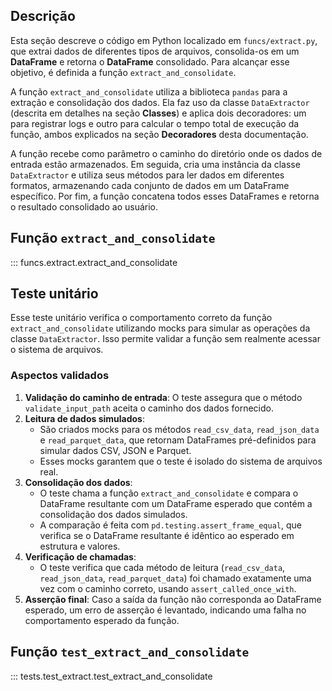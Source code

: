 ## Descrição

Esta seção descreve o código em Python localizado em `funcs/extract.py`, que extrai dados de diferentes tipos de arquivos, consolida-os em um **DataFrame** e retorna o **DataFrame** consolidado. Para alcançar esse objetivo, é definida a função `extract_and_consolidate`.

A função `extract_and_consolidate` utiliza a biblioteca `pandas` para a extração e consolidação dos dados. Ela faz uso da classe `DataExtractor` (descrita em detalhes na seção **Classes**) e aplica dois decoradores: um para registrar logs e outro para calcular o tempo total de execução da função, ambos explicados na seção **Decoradores** desta documentação.

A função recebe como parâmetro o caminho do diretório onde os dados de entrada estão armazenados. Em seguida, cria uma instância da classe `DataExtractor` e utiliza seus métodos para ler dados em diferentes formatos, armazenando cada conjunto de dados em um DataFrame específico. Por fim, a função concatena todos esses DataFrames e retorna o resultado consolidado ao usuário.

## Função `extract_and_consolidate`

::: funcs.extract.extract_and_consolidate

## Teste unitário

Esse teste unitário verifica o comportamento correto da função `extract_and_consolidate` utilizando mocks para simular as operações da classe `DataExtractor`. Isso permite validar a função sem realmente acessar o sistema de arquivos.

### Aspectos validados

1. **Validação do caminho de entrada**: O teste assegura que o método `validate_input_path` aceita o caminho dos dados fornecido.
2. **Leitura de dados simulados**:
      - São criados mocks para os métodos `read_csv_data`, `read_json_data` e `read_parquet_data`, que retornam DataFrames pré-definidos para simular dados CSV, JSON e Parquet.
      - Esses mocks garantem que o teste é isolado do sistema de arquivos real.
3. **Consolidação dos dados**:
      - O teste chama a função `extract_and_consolidate` e compara o DataFrame resultante com um DataFrame esperado que contém a consolidação dos dados simulados.
      - A comparação é feita com `pd.testing.assert_frame_equal`, que verifica se o DataFrame resultante é idêntico ao esperado em estrutura e valores.
4. **Verificação de chamadas**:
      - O teste verifica que cada método de leitura (`read_csv_data`, `read_json_data`, `read_parquet_data`) foi chamado exatamente uma vez com o caminho correto, usando `assert_called_once_with`.
5. **Asserção final**: Caso a saída da função não corresponda ao DataFrame esperado, um erro de asserção é levantado, indicando uma falha no comportamento esperado da função.

## Função `test_extract_and_consolidate`

::: tests.test_extract.test_extract_and_consolidate
